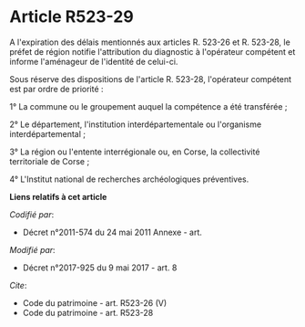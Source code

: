 # Article R523-29

A l'expiration des délais mentionnés aux articles R. 523-26 et R. 523-28, le préfet de région notifie l'attribution du
diagnostic à l'opérateur compétent et informe l'aménageur de l'identité de celui-ci.

Sous réserve des dispositions de l'article R. 523-28, l'opérateur compétent est par ordre de priorité :

1° La commune ou le groupement auquel la compétence a été transférée ;

2° Le département, l'institution interdépartementale ou l'organisme interdépartemental ;

3° La région ou l'entente interrégionale ou, en Corse, la collectivité territoriale de Corse ;

4° L'Institut national de recherches archéologiques préventives.

**Liens relatifs à cet article**

_Codifié par_:

  - Décret n°2011-574 du 24 mai 2011 Annexe - art.

_Modifié par_:

  - Décret n°2017-925 du 9 mai 2017 - art. 8

_Cite_:

  - Code du patrimoine - art. R523-26 (V)
  - Code du patrimoine - art. R523-28
